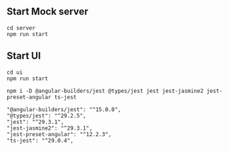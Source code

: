 ## Start Mock server

    cd server
    npm run start

## Start UI

    cd ui
    npm run start

    npm i -D @angular-builders/jest @types/jest jest jest-jasmine2 jest-preset-angular ts-jest

    "@angular-builders/jest": "^15.0.0",
    "@types/jest": "^29.2.5",
    "jest": "^29.3.1",
    "jest-jasmine2": "^29.3.1",
    "jest-preset-angular": "^12.2.3",
    "ts-jest": "^29.0.4",
